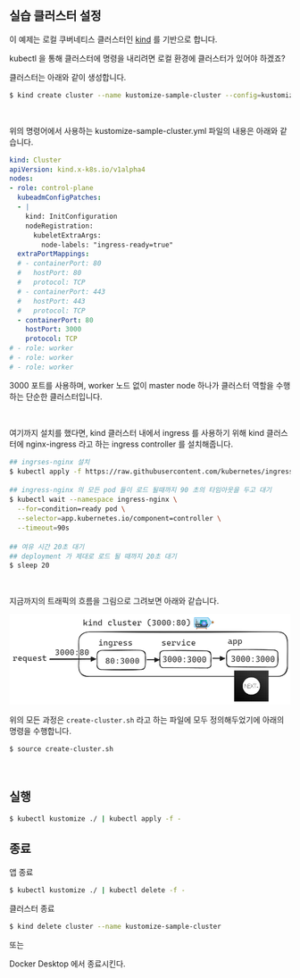 ## 실습 클러스터 설정 

이 예제는 로컬 쿠버네티스 클러스터인 [kind](https://kind.sigs.k8s.io/) 를 기반으로 합니다.

kubectl 을 통해 클러스터에 명령을 내리려면 로컬 환경에 클러스터가 있어야 하겠죠?

클러스터는 아래와 같이 생성합니다.

```bash
$ kind create cluster --name kustomize-sample-cluster --config=kustomize-sample-cluster.yml
```

<br>



위의 명령어에서 사용하는 kustomize-sample-cluster.yml 파일의 내용은 아래와 같습니다.

```yaml
kind: Cluster
apiVersion: kind.x-k8s.io/v1alpha4
nodes:
- role: control-plane
  kubeadmConfigPatches:
  - |
    kind: InitConfiguration
    nodeRegistration:
      kubeletExtraArgs:
        node-labels: "ingress-ready=true"
  extraPortMappings:
  # - containerPort: 80
  #   hostPort: 80
  #   protocol: TCP
  # - containerPort: 443
  #   hostPort: 443
  #   protocol: TCP
  - containerPort: 80
    hostPort: 3000
    protocol: TCP
# - role: worker
# - role: worker
# - role: worker
```

3000 포트를 사용하며, worker 노드 없이 master node 하나가 클러스터 역할을 수행하는 단순한 클러스터입니다.<br>

<br>



여기까지 설치를 했다면, kind 클러스터 내에서 ingress 를 사용하기 위해 kind 클러스터에 nginx-ingress 라고 하는 ingress controller 를 설치해줍니다.<br>

```bash
## ingrses-nginx 설치
$ kubectl apply -f https://raw.githubusercontent.com/kubernetes/ingress-nginx/main/deploy/static/provider/kind/deploy.yaml

## ingress-nginx 의 모든 pod 들이 로드 될때까지 90 초의 타임아웃을 두고 대기
$ kubectl wait --namespace ingress-nginx \
  --for=condition=ready pod \
  --selector=app.kubernetes.io/component=controller \
  --timeout=90s
  
## 여유 시간 20초 대기
## deployment 가 제대로 로드 될 때까지 20초 대기
$ sleep 20
```

<br>



지금까지의 트래픽의 흐름을 그림으로 그려보면 아래와 같습니다.<br>

<img src="./img/1.png"/>



<br>



위의 모든 과정은 `create-cluster.sh` 라고 하는 파일에 모두 정의해두었기에 아래의 명령을 수행합니다.

```bash
$ source create-cluster.sh
```

<br>



## 실행

```bash
$ kubectl kustomize ./ | kubectl apply -f -
```



## 종료

앱 종료

```bash
$ kubectl kustomize ./ | kubectl delete -f -
```



클러스터 종료

```bash
$ kind delete cluster --name kustomize-sample-cluster
```

또는 

Docker Desktop 에서 종료시킨다.

